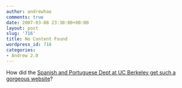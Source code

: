 ```yaml
---
author: andrewhao
comments: true
date: 2007-03-08 23:30:00+00:00
layout: post
slug: '716'
title: No Content Found
wordpress_id: 718
categories:
- Andrew 2.0
---
```


How did the [Spanish and Portuguese Dept at UC Berkeley get such a gorgeous website](http://spanish-portuguese.berkeley.edu/)?  

